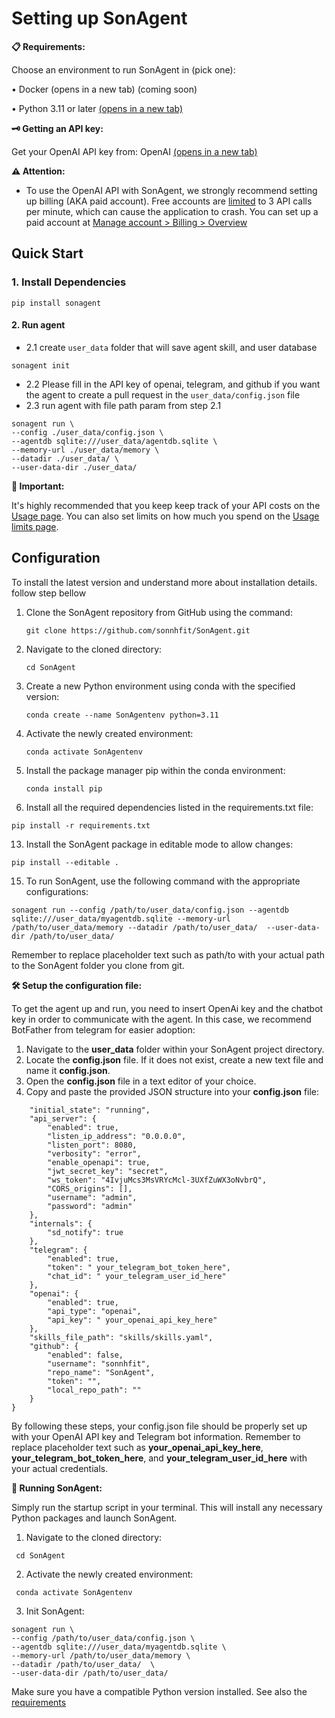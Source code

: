 # Setting up SonAgent
**📋 Requirements:**

Choose an environment to run SonAgent in (pick one):

•	Docker (opens in a new tab) (coming soon)

•	Python 3.11 or later [(opens in a new tab)](https://www.tutorialspoint.com/how-to-install-python-in-windows)


**🗝️ Getting an API key:**


Get your OpenAI API key from: OpenAI [(opens in a new tab)](https://platform.openai.com/account/api-keys)

**⚠️ Attention:**

* To use the OpenAI API with SonAgent, we strongly recommend setting up billing (AKA paid account). Free accounts are [limited](https://platform.openai.com/docs/guides/rate-limits/overview?context=tier-free) to 3 API calls per minute, which can cause the application to crash.
You can set up a paid account at [Manage account > Billing > Overview](https://platform.openai.com/account/billing/overview)
## Quick Start 

### 1. Install Dependencies

```
pip install sonagent
```

#### 2. Run agent

- 2.1 create `user_data` folder that will save agent skill, and user database
```
sonagent init
```
- 2.2 Please fill in the API key of openai, telegram, and github if you want the agent to create a pull request in the `user_data/config.json` file
- 2.3 run agent with file path param from step 2.1
```
sonagent run \
--config ./user_data/config.json \
--agentdb sqlite:///user_data/agentdb.sqlite \
--memory-url ./user_data/memory \
--datadir ./user_data/ \
--user-data-dir ./user_data/
```


**🚀 Important:**

It's highly recommended that you keep keep track of your API costs on the [Usage page](https://platform.openai.com/usage). You can also set limits on how much you spend on the [Usage limits page](https://platform.openai.com/account/limits).
 
## Configuration

To install the latest version and understand more about installation details. follow step bellow 

1. Clone the SonAgent repository from GitHub using the command:

   ```
   git clone https://github.com/sonnhfit/SonAgent.git
   ```
   
3. Navigate to the cloned directory:
   
   ```
   cd SonAgent
   ```
   
5. Create a new Python environment using conda with the specified version:
   
   ```
   conda create --name SonAgentenv python=3.11
   ```
   
7. Activate the newly created environment:
   
   ```
   conda activate SonAgentenv
   ```
   
9. Install the package manager pip within the conda environment:
    
   ```
   conda install pip
   ```
   
11. Install all the required dependencies listed in the requirements.txt file:

   ```
   pip install -r requirements.txt
   ```

13. Install the SonAgent package in editable mode to allow changes:
    
   ```
   pip install --editable .
   ```

15. To run SonAgent, use the following command with the appropriate configurations:
    
   ```
   sonagent run --config /path/to/user_data/config.json --agentdb sqlite:///user_data/myagentdb.sqlite --memory-url /path/to/user_data/memory --datadir /path/to/user_data/  --user-data-dir /path/to/user_data/
   ```
Remember to replace placeholder text such as path/to with your actual path to the SonAgent folder you clone from git.

**🛠️ Setup the configuration file:**

To get the agent up and run, you need to insert OpenAi key and the chatbot key in order to communicate with the agent. In this case, we recommend BotFather from telegram for easier adoption:
1.	Navigate to the **user_data** folder within your SonAgent project directory.
2.	Locate the **config.json** file. If it does not exist, create a new text file and name it **config.json**.
3.	Open the **config.json** file in a text editor of your choice.
4.	Copy and paste the provided JSON structure into your **config.json** file:

```{
    "initial_state": "running",
    "api_server": {
        "enabled": true,
        "listen_ip_address": "0.0.0.0",
        "listen_port": 8080,
        "verbosity": "error",
        "enable_openapi": true,
        "jwt_secret_key": "secret",
        "ws_token": "4IvjuMcs3MsVRYcMcl-3UXfZuWX3oNvbrQ",
        "CORS_origins": [],
        "username": "admin",
        "password": "admin"
    },
    "internals": {
        "sd_notify": true
    },
    "telegram": {
        "enabled": true,
        "token": " your_telegram_bot_token_here",
        "chat_id": " your_telegram_user_id_here"
    },
    "openai": {
        "enabled": true,
        "api_type": "openai",
        "api_key": " your_openai_api_key_here"
    },
    "skills_file_path": "skills/skills.yaml",
    "github": {
        "enabled": false,
        "username": "sonnhfit",
        "repo_name": "SonAgent",
        "token": "",
        "local_repo_path": ""
    }
}
```

By following these steps, your config.json file should be properly set up with your OpenAI API key and Telegram bot information. Remember to replace placeholder text such as **your_openai_api_key_here**, **your_telegram_bot_token_here**, and **your_telegram_user_id_here** with your actual credentials.

**🎊 Running SonAgent:**

Simply run the startup script in your terminal. This will install any necessary Python packages and launch SonAgent.
1.	Navigate to the cloned directory:

   ```
  	cd SonAgent
```

2.	Activate the newly created environment:
   
   ```
  	conda activate SonAgentenv
```

3.	Init SonAgent:
   
```
sonagent run \
--config /path/to/user_data/config.json \
--agentdb sqlite:///user_data/myagentdb.sqlite \
--memory-url /path/to/user_data/memory \
--datadir /path/to/user_data/  \
--user-data-dir /path/to/user_data/ 
```

Make sure you have a compatible Python version installed. See also the [requirements](../requirements.txt)
